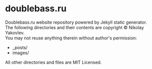 doublebass.ru
=============

Doublebass.ru website repository powered by Jekyll static generator.<br>
The following directories and their contents are copyright © Nikolay Yakovlev.<br>
You may not reuse anything therein without author's permission:

*   _posts/
*   images/

All other directories and files are MIT Licensed.
